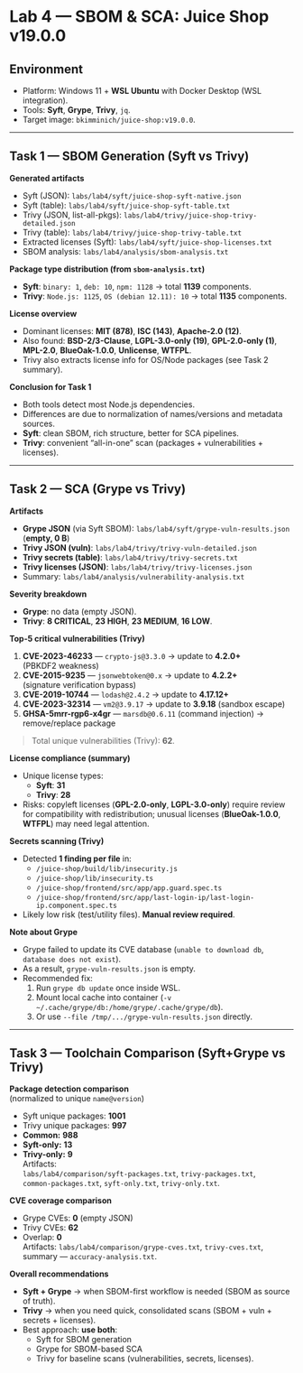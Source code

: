 # Lab 4 — SBOM & SCA: Juice Shop v19.0.0

## Environment
- Platform: Windows 11 + **WSL Ubuntu** with Docker Desktop (WSL integration).
- Tools: **Syft**, **Grype**, **Trivy**, `jq`.
- Target image: `bkimminich/juice-shop:v19.0.0`.

---

## Task 1 — SBOM Generation (Syft vs Trivy)

**Generated artifacts**
- Syft (JSON): `labs/lab4/syft/juice-shop-syft-native.json`
- Syft (table): `labs/lab4/syft/juice-shop-syft-table.txt`
- Trivy (JSON, list-all-pkgs): `labs/lab4/trivy/juice-shop-trivy-detailed.json`
- Trivy (table): `labs/lab4/trivy/juice-shop-trivy-table.txt`
- Extracted licenses (Syft): `labs/lab4/syft/juice-shop-licenses.txt`
- SBOM analysis: `labs/lab4/analysis/sbom-analysis.txt`

**Package type distribution (from `sbom-analysis.txt`)**
- **Syft**: `binary: 1`, `deb: 10`, `npm: 1128` → total **1139** components.
- **Trivy**: `Node.js: 1125`, `OS (debian 12.11): 10` → total **1135** components.

**License overview**
- Dominant licenses: **MIT (878)**, **ISC (143)**, **Apache-2.0 (12)**.  
- Also found: **BSD-2/3-Clause**, **LGPL-3.0-only (19)**, **GPL-2.0-only (1)**, **MPL-2.0**, **BlueOak-1.0.0**, **Unlicense**, **WTFPL**.
- Trivy also extracts license info for OS/Node packages (see Task 2 summary).

**Conclusion for Task 1**
- Both tools detect most Node.js dependencies.  
- Differences are due to normalization of names/versions and metadata sources.  
- **Syft**: clean SBOM, rich structure, better for SCA pipelines.  
- **Trivy**: convenient “all-in-one” scan (packages + vulnerabilities + licenses).

---

## Task 2 — SCA (Grype vs Trivy)

**Artifacts**
- **Grype JSON** (via Syft SBOM): `labs/lab4/syft/grype-vuln-results.json` (**empty, 0 B**)
- **Trivy JSON (vuln)**: `labs/lab4/trivy/trivy-vuln-detailed.json`
- **Trivy secrets (table)**: `labs/lab4/trivy/trivy-secrets.txt`
- **Trivy licenses (JSON)**: `labs/lab4/trivy/trivy-licenses.json`
- Summary: `labs/lab4/analysis/vulnerability-analysis.txt`

**Severity breakdown**
- **Grype**: no data (empty JSON).  
- **Trivy**: **8 CRITICAL**, **23 HIGH**, **23 MEDIUM**, **16 LOW**.

**Top-5 critical vulnerabilities (Trivy)**
1. **CVE-2023-46233** — `crypto-js@3.3.0` → update to **4.2.0+**  
   (PBKDF2 weakness)
2. **CVE-2015-9235** — `jsonwebtoken@0.x` → update to **4.2.2+**  
   (signature verification bypass)
3. **CVE-2019-10744** — `lodash@2.4.2` → update to **4.17.12+**
4. **CVE-2023-32314** — `vm2@3.9.17` → update to **3.9.18** (sandbox escape)
5. **GHSA-5mrr-rgp6-x4gr** — `marsdb@0.6.11` (command injection) → remove/replace package

> Total unique vulnerabilities (Trivy): **62**.

**License compliance (summary)**
- Unique license types:
  - **Syft**: **31**
  - **Trivy**: **28**
- Risks: copyleft licenses (**GPL-2.0-only**, **LGPL-3.0-only**) require review for compatibility with redistribution; unusual licenses (**BlueOak-1.0.0**, **WTFPL**) may need legal attention.

**Secrets scanning (Trivy)**
- Detected **1 finding per file** in:
  - `/juice-shop/build/lib/insecurity.js`
  - `/juice-shop/lib/insecurity.ts`
  - `/juice-shop/frontend/src/app/app.guard.spec.ts`
  - `/juice-shop/frontend/src/app/last-login-ip/last-login-ip.component.spec.ts`  
- Likely low risk (test/utility files). **Manual review required**.

**Note about Grype**
- Grype failed to update its CVE database (`unable to download db`, `database does not exist`).  
- As a result, `grype-vuln-results.json` is empty.  
- Recommended fix:  
  1. Run `grype db update` once inside WSL.  
  2. Mount local cache into container (`-v ~/.cache/grype/db:/home/grype/.cache/grype/db`).  
  3. Or use `--file /tmp/.../grype-vuln-results.json` directly.

---

## Task 3 — Toolchain Comparison (Syft+Grype vs Trivy)

**Package detection comparison**  
(normalized to unique `name@version`)
- Syft unique packages: **1001**  
- Trivy unique packages: **997**  
- **Common:** **988**  
- **Syft-only:** **13**  
- **Trivy-only:** **9**  
Artifacts:  
`labs/lab4/comparison/syft-packages.txt`, `trivy-packages.txt`,  
`common-packages.txt`, `syft-only.txt`, `trivy-only.txt`.

**CVE coverage comparison**
- Grype CVEs: **0** (empty JSON)  
- Trivy CVEs: **62**  
- Overlap: **0**  
Artifacts: `labs/lab4/comparison/grype-cves.txt`, `trivy-cves.txt`, summary — `accuracy-analysis.txt`.

**Overall recommendations**
- **Syft + Grype** → when SBOM-first workflow is needed (SBOM as source of truth).  
- **Trivy** → when you need quick, consolidated scans (SBOM + vuln + secrets + licenses).  
- Best approach: **use both**:  
  - Syft for SBOM generation  
  - Grype for SBOM-based SCA  
  - Trivy for baseline scans (vulnerabilities, secrets, licenses).
